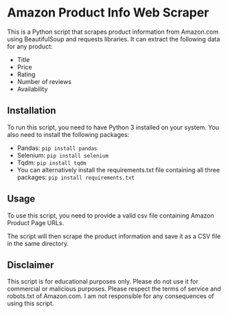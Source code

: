 # Amazon Product Info Web Scraper

This is a Python script that scrapes product information from Amazon.com using BeautifulSoup and requests libraries. It can extract the following data for any product:

- Title
- Price
- Rating
- Number of reviews
- Availability

## Installation

To run this script, you need to have Python 3 installed on your system. You also need to install the following packages:

- Pandas: `pip install pandas`
- Selenium: `pip install selenium`
- Tqdm: `pip install tqdm`
- You can alternatively install the requirements.txt file containing all three packages: `pip install requirements.txt`
## Usage

To use this script, you need to provide a valid csv file containing Amazon Product Page URLs.

The script will then scrape the product information and save it as a CSV file in the same directory.

## Disclaimer

This script is for educational purposes only. Please do not use it for commercial or malicious purposes. Please respect the terms of service and robots.txt of Amazon.com. I am not responsible for any consequences of using this script.
